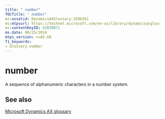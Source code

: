 ```yaml
---
title: " number"
TOCTitle: " number"
ms:assetid: DynamicsAXGlossary.1696261
ms:mtpsurl: https://technet.microsoft.com/en-us/library/dynamicsaxglossary.1696261(v=AX.60)
ms:contentKeyID: 62830071
ms.date: 08/25/2014
mtps_version: v=AX.60
f1_keywords:
- Glossary.number
---
```


# number

A sequence of alphanumeric characters in a number system.

## See also

[Microsoft Dynamics AX glossary](glossary/microsoft-dynamics-ax-glossary.md)

  


